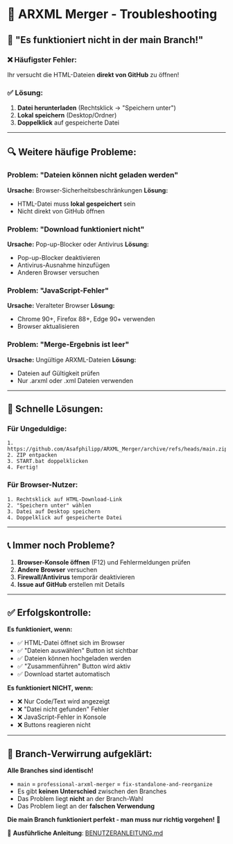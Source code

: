 # 🔧 ARXML Merger - Troubleshooting

## 🚨 **"Es funktioniert nicht in der main Branch!"**

### ❌ **Häufigster Fehler:**
Ihr versucht die HTML-Dateien **direkt von GitHub** zu öffnen!

### ✅ **Lösung:**
1. **Datei herunterladen** (Rechtsklick → "Speichern unter")
2. **Lokal speichern** (Desktop/Ordner)
3. **Doppelklick** auf gespeicherte Datei

---

## 🔍 **Weitere häufige Probleme:**

### **Problem: "Dateien können nicht geladen werden"**
**Ursache:** Browser-Sicherheitsbeschränkungen
**Lösung:** 
- HTML-Datei muss **lokal gespeichert** sein
- Nicht direkt von GitHub öffnen

### **Problem: "Download funktioniert nicht"**
**Ursache:** Pop-up-Blocker oder Antivirus
**Lösung:**
- Pop-up-Blocker deaktivieren
- Antivirus-Ausnahme hinzufügen
- Anderen Browser versuchen

### **Problem: "JavaScript-Fehler"**
**Ursache:** Veralteter Browser
**Lösung:**
- Chrome 90+, Firefox 88+, Edge 90+ verwenden
- Browser aktualisieren

### **Problem: "Merge-Ergebnis ist leer"**
**Ursache:** Ungültige ARXML-Dateien
**Lösung:**
- Dateien auf Gültigkeit prüfen
- Nur .arxml oder .xml Dateien verwenden

---

## 🎯 **Schnelle Lösungen:**

### **Für Ungeduldige:**
```
1. https://github.com/Asafphilipp/ARXML_Merger/archive/refs/heads/main.zip
2. ZIP entpacken
3. START.bat doppelklicken
4. Fertig!
```

### **Für Browser-Nutzer:**
```
1. Rechtsklick auf HTML-Download-Link
2. "Speichern unter" wählen
3. Datei auf Desktop speichern
4. Doppelklick auf gespeicherte Datei
```

---

## 📞 **Immer noch Probleme?**

1. **Browser-Konsole öffnen** (F12) und Fehlermeldungen prüfen
2. **Andere Browser** versuchen
3. **Firewall/Antivirus** temporär deaktivieren
4. **Issue auf GitHub** erstellen mit Details

---

## ✅ **Erfolgskontrolle:**

**Es funktioniert, wenn:**
- ✅ HTML-Datei öffnet sich im Browser
- ✅ "Dateien auswählen" Button ist sichtbar
- ✅ Dateien können hochgeladen werden
- ✅ "Zusammenführen" Button wird aktiv
- ✅ Download startet automatisch

**Es funktioniert NICHT, wenn:**
- ❌ Nur Code/Text wird angezeigt
- ❌ "Datei nicht gefunden" Fehler
- ❌ JavaScript-Fehler in Konsole
- ❌ Buttons reagieren nicht

---

## 🔄 **Branch-Verwirrung aufgeklärt:**

**Alle Branches sind identisch!**
- `main` = `professional-arxml-merger` = `fix-standalone-and-reorganize`
- Es gibt **keinen Unterschied** zwischen den Branches
- Das Problem liegt **nicht** an der Branch-Wahl
- Das Problem liegt an der **falschen Verwendung**

**Die main Branch funktioniert perfekt - man muss nur richtig vorgehen!** 🚀

📖 **Ausführliche Anleitung**: [BENUTZERANLEITUNG.md](BENUTZERANLEITUNG.md)
